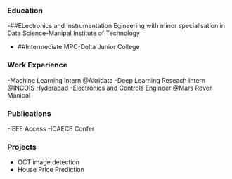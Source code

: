 ### Education 
  -##ELectronics and Instrumentation Egineering with minor specialisation in Data Science-Manipal Institute of Technology
  - ##Intermediate MPC-Delta Junior College
### Work Experience
   -Machine Learning Intern @Akridata
   -Deep Learning Reseach Intern @INCOIS Hyderabad
   -Electronics and Controls Engineer @Mars Rover Manipal
### Publications
  -IEEE Access
  -ICAECE Confer
### Projects
  - OCT image detection
  - House Price Prediction
